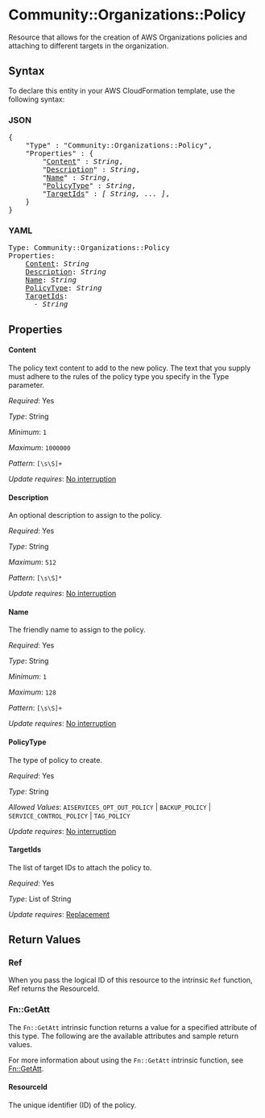 # Community::Organizations::Policy

Resource that allows for the creation of AWS Organizations policies and attaching to different targets in the organization.

## Syntax

To declare this entity in your AWS CloudFormation template, use the following syntax:

### JSON

<pre>
{
    "Type" : "Community::Organizations::Policy",
    "Properties" : {
        "<a href="#content" title="Content">Content</a>" : <i>String</i>,
        "<a href="#description" title="Description">Description</a>" : <i>String</i>,
        "<a href="#name" title="Name">Name</a>" : <i>String</i>,
        "<a href="#policytype" title="PolicyType">PolicyType</a>" : <i>String</i>,
        "<a href="#targetids" title="TargetIds">TargetIds</a>" : <i>[ String, ... ]</i>,
    }
}
</pre>

### YAML

<pre>
Type: Community::Organizations::Policy
Properties:
    <a href="#content" title="Content">Content</a>: <i>String</i>
    <a href="#description" title="Description">Description</a>: <i>String</i>
    <a href="#name" title="Name">Name</a>: <i>String</i>
    <a href="#policytype" title="PolicyType">PolicyType</a>: <i>String</i>
    <a href="#targetids" title="TargetIds">TargetIds</a>: <i>
      - String</i>
</pre>

## Properties

#### Content

The policy text content to add to the new policy. The text that you supply must adhere to the rules of the policy type you specify in the Type parameter.

_Required_: Yes

_Type_: String

_Minimum_: <code>1</code>

_Maximum_: <code>1000000</code>

_Pattern_: <code>[\s\S]+</code>

_Update requires_: [No interruption](https://docs.aws.amazon.com/AWSCloudFormation/latest/UserGuide/using-cfn-updating-stacks-update-behaviors.html#update-no-interrupt)

#### Description

An optional description to assign to the policy.

_Required_: Yes

_Type_: String

_Maximum_: <code>512</code>

_Pattern_: <code>[\s\S]*</code>

_Update requires_: [No interruption](https://docs.aws.amazon.com/AWSCloudFormation/latest/UserGuide/using-cfn-updating-stacks-update-behaviors.html#update-no-interrupt)

#### Name

The friendly name to assign to the policy.

_Required_: Yes

_Type_: String

_Minimum_: <code>1</code>

_Maximum_: <code>128</code>

_Pattern_: <code>[\s\S]+</code>

_Update requires_: [No interruption](https://docs.aws.amazon.com/AWSCloudFormation/latest/UserGuide/using-cfn-updating-stacks-update-behaviors.html#update-no-interrupt)

#### PolicyType

The type of policy to create.

_Required_: Yes

_Type_: String

_Allowed Values_: <code>AISERVICES_OPT_OUT_POLICY</code> | <code>BACKUP_POLICY</code> | <code>SERVICE_CONTROL_POLICY</code> | <code>TAG_POLICY</code>

_Update requires_: [No interruption](https://docs.aws.amazon.com/AWSCloudFormation/latest/UserGuide/using-cfn-updating-stacks-update-behaviors.html#update-no-interrupt)

#### TargetIds

The list of target IDs to attach the policy to.

_Required_: Yes

_Type_: List of String

_Update requires_: [Replacement](https://docs.aws.amazon.com/AWSCloudFormation/latest/UserGuide/using-cfn-updating-stacks-update-behaviors.html#update-replacement)

## Return Values

### Ref

When you pass the logical ID of this resource to the intrinsic `Ref` function, Ref returns the ResourceId.

### Fn::GetAtt

The `Fn::GetAtt` intrinsic function returns a value for a specified attribute of this type. The following are the available attributes and sample return values.

For more information about using the `Fn::GetAtt` intrinsic function, see [Fn::GetAtt](https://docs.aws.amazon.com/AWSCloudFormation/latest/UserGuide/intrinsic-function-reference-getatt.html).

#### ResourceId

The unique identifier (ID) of the policy.

